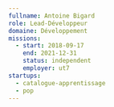 ```yaml
---
fullname: Antoine Bigard
role: Lead-Développeur
domaine: Développement
missions:
  - start: 2018-09-17
    end: 2021-12-31
    status: independent
    employer: ut7
startups:
  - catalogue-apprentissage
  - pop
---
```


